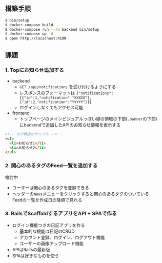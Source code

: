 ## 構築手順

```sh
$ bin/setup
$ docker-compose build
$ docker-compose run --rm backend bin/setup
$ docker-compose up -d
$ open http://localhost:4100
```

## 課題

### 1. Topにお知らせ追加する

- backend
  - `GET /api/notifications` を受け付けるようにする
  - レスポンスのフォーマットは `{"notifications":[{"id":1,"notification":"XXXXX"},{"id":2,"notification":"YYYYY"}]}`
  - ログインしなくてもアクセス可能
- frontend
  - トップページのメインビジュアルっぽい緑の領域の下部(`.banner`の下部)にbackendで追加したAPIのお知らせ情報を表示する

```html
<!-- タグ構造のサンプル -->
<ul>
  <li>お知らせ1</li>
  <li>お知らせ2</li>
</ul>
```

### 2. 関心のあるタグのFeed一覧を追加する

検討中

- ユーザーは関心のあるタグを登録できる
- ヘッダーの`News`メニューをクリックすると関心のあるタグのついているFeedの一覧を作成日の降順で見れる

### 3. RailsでScaffoldするアプリをAPI + SPAで作る

- ログイン機能つきの日記アプリを作る
  - 基本的な機能は日記のCRUD
  - アカウント登録、ログイン、ログアウト機能
  - ユーザーの画像アップロード機能
- APIはRailsの最新版
- SPAは好きなものを使う
